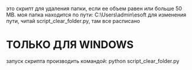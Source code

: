это скрипт для удаления папки, если ее объем равен или больше 50 MB.
моя папка находится по пути: C:\Users\admin\esoft
для изменения пути, читай script_clear_folder.py, там все расписано
# ТОЛЬКО ДЛЯ WINDOWS
запуск скрипта производить командой:
python script_clear_folder.py
